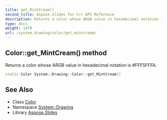 ```yaml
---
title: get_MintCream()
second_title: Aspose.Slides for C++ API Reference
description: Returns a color whose ARGB value in hexadecimal notation is #FFF5FFFA.
type: docs
weight: 1470
url: /system.drawing/color/get_mintcream/
---
```

## Color::get_MintCream() method


Returns a color whose ARGB value in hexadecimal notation is #FFF5FFFA.

```cpp
static Color System::Drawing::Color::get_MintCream()
```

## See Also

* Class [Color](../)
* Namespace [System::Drawing](../../)
* Library [Aspose.Slides](../../../)